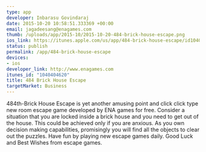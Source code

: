 ```yaml
--- 
type: app
developer: Inbarasu Govindaraj
date: 2015-10-20 10:58:51.333369 +00:00
email: jagadeesang@enagames.com
thumb: /uploads/app/2015-10/2015-10-20-484-brick-house-escape.png
ios_link: https://itunes.apple.com/us/app/484-brick-house-escape/id1040404620?mt=8
status: publish
permalink: /app/484-brick-house-escape
devices: 
- ios
developer_link: http://www.enagames.com
itunes_id: "1040404620"
title: 484 Brick House Escape
targetMarket: Business
---
```


484th-Brick House Escape is yet another amusing point and click click type new room escape game developed by ENA games for free. Consider a situation that you are locked inside a brick house and you need to get out of the house. This could be achieved only if you are anxious. As you own decision making capabilities, promisingly you will find all the objects to clear out the puzzles. Have fun by playing new escape games daily. Good Luck and Best Wishes from escape games.
